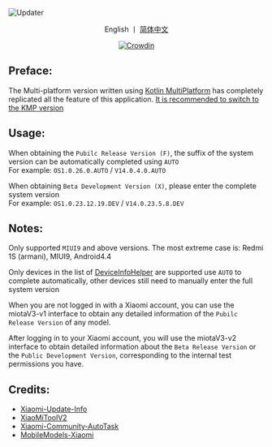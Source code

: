 ![Updater](https://socialify.git.ci/YuKongA/Updater/image?description=1&descriptionEditable=Get%20HyperOS%2FMIUI%20update%20info&language=1&name=1&owner=1&pattern=Signal&theme=Auto)

<div align="center">

English 丨 [简体中文](https://github.com/YuKongA/Updater/blob/main/README.md)</b>

[![Crowdin](https://badges.crowdin.net/updater-miota/localized.svg)](https://crowdin.com/project/updater-miota)

</div>

## Preface:
The Multi-platform version written using [Kotlin MultiPlatform](https://developer.android.google.cn/kotlin/multiplatform) has completely replicated all the feature of this application. [It is recommended to switch to the KMP version](https://github.com/YuKongA/Updater-KMP)

## Usage:
When obtaining the `Pubilc Release Version (F)`, the suffix of the system version can be automatically completed using `AUTO`<br />For example: `OS1.0.26.0.AUTO` / `V14.0.4.0.AUTO`

When obtaining `Beta Development Version (X)`, please enter the complete system version<br />For example: `OS1.0.23.12.19.DEV` / `V14.0.23.5.8.DEV`

## Notes:

Only supported `MIUI9` and above versions. The most extreme case is: Redmi 1S (armani), MIUI9, Android4.4

Only devices in the list of [DeviceInfoHelper](https://github.com/YuKongA/Updater/blob/main/app/src/main/kotlin/top/yukonga/update/logic/data/DeviceInfoHelper.kt#L62) are supported use `AUTO` to complete automatically, other devices still need to manually enter the full system version

When you are not logged in with a Xiaomi account, you can use the miotaV3-v1 interface to obtain any detailed information of the `Pubilc Release Version` of any model.

After logging in to your Xiaomi account, you will use the miotaV3-v2 interface to obtain detailed information about the `Beta Release Version` or the `Public Development Version`, corresponding to the internal test permissions you have.

## Credits:

- [Xiaomi-Update-Info](https://github.com/YuKongA/Xiaomi-Update-Info)
- [XiaoMiToolV2](https://github.com/francescotescari/XiaoMiToolV2)
- [Xiaomi-Community-AutoTask](https://github.com/CMDQ8575/Xiaomi-Community-AutoTask)
- [MobileModels-Xiaomi](https://github.com/KHwang9883/MobileModels/blob/master/brands/xiaomi.md)